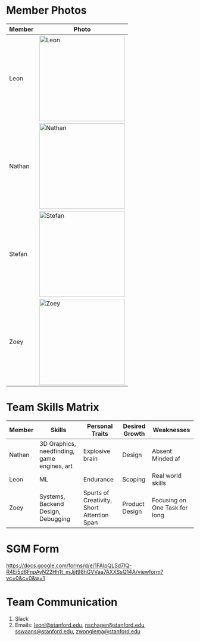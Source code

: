 # Member Photos

Member | Photo
--- | ---
Leon | <img src="" alt="Leon" width="230"/>
Nathan | <img src="" alt="Nathan" width="230"/>
Stefan | <img src="" alt="Stefan" width="230"/>
Zoey | <img src="https://avatars2.githubusercontent.com/u/39204446?s=460&v=4" alt="Zoey" width="230"/>


# Team Skills Matrix

Member | Skills | Personal Traits | Desired Growth | Weaknesses
--- | --- | --- | --- | ---
Nathan | 3D Graphics, needfinding, game engines, art | Explosive brain | Design | Absent Minded af
Leon | ML | Endurance | Scoping | Real world skills
Zoey | Systems, Backend Design, Debugging | Spurts of Creativity, Short Attention Span | Product Design | Focusing on One Task for long


# SGM Form

https://docs.google.com/forms/d/e/1FAIpQLSd7IQ-R4Ei5d6FnpAyN22Hh1t_mJjjt98hGVVaa7AXXSsQ14A/viewform?vc=0&c=0&w=1

# Team Communication

1. Slack
2. Emails: leonl@stanford.edu, nschager@stanford.edu, sswaans@stanford.edu, zwonglema@stanford.edu
